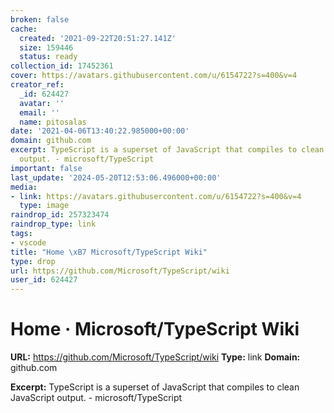 ```yaml
---
broken: false
cache:
  created: '2021-09-22T20:51:27.141Z'
  size: 159446
  status: ready
collection_id: 17452361
cover: https://avatars.githubusercontent.com/u/6154722?s=400&v=4
creator_ref:
  _id: 624427
  avatar: ''
  email: ''
  name: pitosalas
date: '2021-04-06T13:40:22.985000+00:00'
domain: github.com
excerpt: TypeScript is a superset of JavaScript that compiles to clean JavaScript
  output. - microsoft/TypeScript
important: false
last_update: '2024-05-20T12:53:06.496000+00:00'
media:
- link: https://avatars.githubusercontent.com/u/6154722?s=400&v=4
  type: image
raindrop_id: 257323474
raindrop_type: link
tags:
- vscode
title: "Home \xB7 Microsoft/TypeScript Wiki"
type: drop
url: https://github.com/Microsoft/TypeScript/wiki
user_id: 624427
---
```


# Home · Microsoft/TypeScript Wiki

**URL:** https://github.com/Microsoft/TypeScript/wiki
**Type:** link
**Domain:** github.com

**Excerpt:** TypeScript is a superset of JavaScript that compiles to clean JavaScript output. - microsoft/TypeScript
